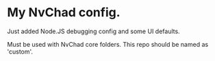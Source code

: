# My NvChad config.

Just added Node.JS debugging config and some UI defaults.

Must be used with NvChad core folders.
This repo should be named as 'custom'.
